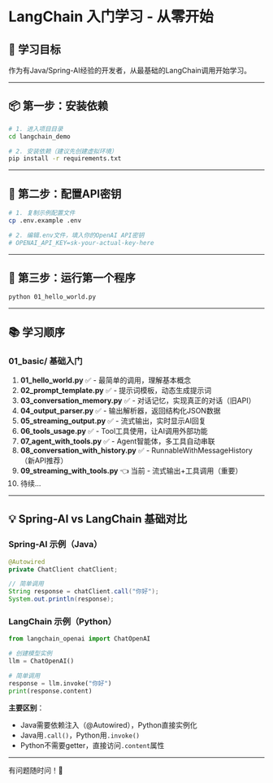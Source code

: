 # LangChain 入门学习 - 从零开始

## 🎯 学习目标
作为有Java/Spring-AI经验的开发者，从最基础的LangChain调用开始学习。

---

## 📦 第一步：安装依赖

```bash
# 1. 进入项目目录
cd langchain_demo

# 2. 安装依赖（建议先创建虚拟环境）
pip install -r requirements.txt
```

---

## 🔑 第二步：配置API密钥

```bash
# 1. 复制示例配置文件
cp .env.example .env

# 2. 编辑.env文件，填入你的OpenAI API密钥
# OPENAI_API_KEY=sk-your-actual-key-here
```

---

## 🚀 第三步：运行第一个程序

```bash
python 01_hello_world.py
```

---

## 📚 学习顺序

### 01_basic/ 基础入门
1. **01_hello_world.py** ✅ - 最简单的调用，理解基本概念
2. **02_prompt_template.py** ✅ - 提示词模板，动态生成提示词
3. **03_conversation_memory.py** ✅ - 对话记忆，实现真正的对话（旧API）
4. **04_output_parser.py** ✅ - 输出解析器，返回结构化JSON数据
5. **05_streaming_output.py** ✅ - 流式输出，实时显示AI回复
6. **06_tools_usage.py** ✅ - Tool工具使用，让AI调用外部功能
7. **07_agent_with_tools.py** ✅ - Agent智能体，多工具自动串联
8. **08_conversation_with_history.py** ✅ - RunnableWithMessageHistory（新API推荐）
9. **09_streaming_with_tools.py** 👈 当前 - 流式输出+工具调用（重要）
10. 待续...

---

## 💡 Spring-AI vs LangChain 基础对比

### Spring-AI 示例（Java）
```java
@Autowired
private ChatClient chatClient;

// 简单调用
String response = chatClient.call("你好");
System.out.println(response);
```

### LangChain 示例（Python）
```python
from langchain_openai import ChatOpenAI

# 创建模型实例
llm = ChatOpenAI()

# 简单调用
response = llm.invoke("你好")
print(response.content)
```

**主要区别**：
- Java需要依赖注入（@Autowired），Python直接实例化
- Java用`.call()`，Python用`.invoke()`
- Python不需要getter，直接访问`.content`属性

---

有问题随时问！🚀

